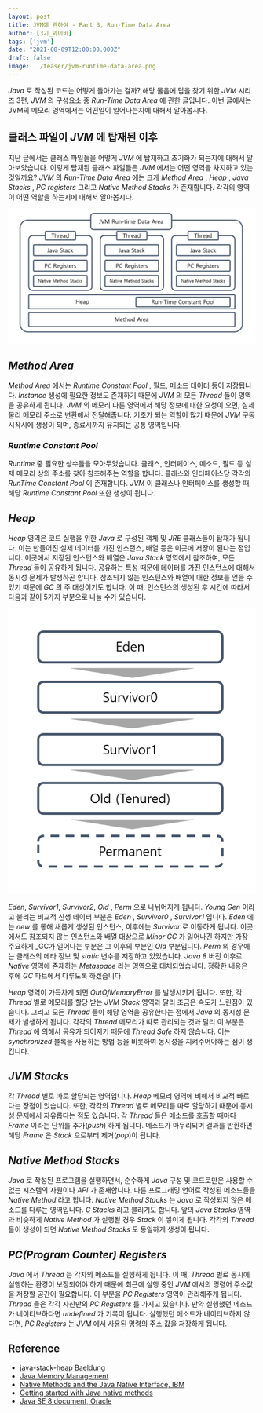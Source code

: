 ```yaml
---
layout: post  
title: JVM에 관하여 - Part 3, Run-Time Data Area
author: [3기_와이비]  
tags: ['jvm']  
date: "2021-08-09T12:00:00.000Z"  
draft: false  
image: ../teaser/jvm-runtime-data-area.png
---
```


_Java_ 로 작성된 코드는 어떻게 돌아가는 걸까? 해당 물음에 답을 찾기 위한 _JVM_ 시리즈 3편, _JVM_ 의 구성요소 중 _Run-Time Data Area_ 에 관한 글입니다.
이번 글에서는 JVM의 메모리 영역에서는 어떤일이 일어나는지에 대해서 알아봅시다.

## 클래스 파일이 _JVM_ 에 탑재된 이후
지난 글에서는 클래스 파일들을 어떻게 _JVM_ 에 탑재하고 초기화가 되는지에 대해서 알아보았습니다. 
이렇게 탑재된 클래스 파일들은 _JVM_ 에서는 어떤 영역을 차지하고 있는 것일까요? 
_JVM_ 의 _Run-Time Data Area_ 에는 크게 _Method Area_ , _Heap_ , _Java Stacks_ , _PC registers_ 그리고 _Native Method Stacks_ 가 존재합니다. 
각각의 영역이 어떤 역할을 하는지에 대해서 알아봅시다.

![JVM Run-Time Data Area 구조](../images/2021-08-09-jvm-runtime-data-area-structure.png)

## _Method Area_
_Method Area_ 에서는 _Runtime Constant Pool_ , 필드, 메소드 데이터 등이 저장됩니다.
_Instance_ 생성에 필요한 정보도 존재하기 때문에 _JVM_ 의 모든 _Thread_ 들이 영역을 공유하게 됩니다.
_JVM_ 의 메모리 다른 영역에서 해당 정보에 대한 요청이 오면, 실제 물리 메모리 주소로 변환해서 전달해줍니다.
기초가 되는 역할이 많기 때문에 _JVM_ 구동 시작시에 생성이 되며, 종료시까지 유지되는 공통 영역입니다.

### _Runtime Constant Pool_
_Runtime_ 중 필요한 상수들을 모아두었습니다.
클래스, 인터페이스, 메소드, 필드 등 실제 메모리 상의 주소를 찾아 참조해주는 역할을 합니다.
클래스와 인터페이스당 각각의 _RunTime Constant Pool_ 이 존재합니다.
_JVM_ 이 클래스나 인터페이스를 생성할 때, 해당 _Runtime Constant Pool_ 또한 생성이 됩니다.

## _Heap_
_Heap_ 영역은 코드 실행을 위한 _Java_ 로 구성된 객체 및 _JRE_ 클래스들이 탑재가 됩니다.
이는 만들어진 실제 데이터를 가진 인스턴스, 배열 등은 이곳에 저장이 된다는 점입니다.
이곳에서 저장된 인스턴스와 배열은 _Java Stack_ 영역에서 참조하여, 모든 _Thread_ 들이 공유하게 됩니다. 
공유하는 특성 때문에 데이터를 가진 인스턴스에 대해서 동시성 문제가 발생하곤 합니다.
참조되지 않는 인스턴스와 배열에 대한 정보를 얻을 수 있기 때문에 _GC_ 의 주 대상이기도 합니다.
이 때, 인스턴스의 생성된 후 시간에 따라서 다음과 같이 5가지 부분으로 나눌 수가 있습니다. 

![JVM Heap Structure 구조](../images/2021-08-09-jvm-heap-structure.png)

_Eden_, _Survivor1_, _Survivor2_, _Old_ , _Perm_ 으로 나뉘어지게 됩니다.
_Young Gen_ 이라고 불리는 비교적 신생 데이터 부분은 _Eden_ , _Survivor0_ , _Survivor1_ 입니다.
_Eden_ 에는 _new_ 를 통해 새롭게 생성된 인스턴스, 이후에는 _Survivor_ 로 이동하게 됩니다. 
이곳에서도 참조되지 않는 인스턴스와 배열 대상으로 _Minor GC_ 가 일어나긴 하지만 가장 주요하게 _GC가 일어나는 부분은 그 이후의 부분인 _Old_ 부분입니다.
_Perm_ 의 경우에는 클래스의 메타 정보 및 _static_ 변수를 저장하고 있었습니다.
_Java 8_ 버전 이후로 _Native_ 영역에 존재하는 _Metaspace_ 라는 영역으로 대체되었습니다.
정확한 내용은 후에 _GC_ 파트에서 다루도록 하겠습니다.  

_Heap_ 영역이 가득차게 되면 _OutOfMemoryError_ 를 발생시키게 됩니다. 
또한, 각 _Thread_ 별로 메모리를 할당 받는 _JVM Stack_ 영역과 달리 조금은 속도가 느린점이 있습니다.
그리고 모든 _Thread_ 들이 해당 영역을 공유한다는 점에서 _Java_ 의 동시성 문제가 발생하게 됩니다.
각각의 _Thread_ 메모리가 따로 관리되는 것과 달리 이 부분은 _Thread_ 에 의해서 공유가 되어지기 때문에 _Thread Safe_ 하지 않습니다. 
이는 _synchronized_ 블록을 사용하는 방법 등을 비롯하여 동시성을 지켜주어야하는 점이 생깁니다.

## _JVM Stacks_
각 _Thread_ 별로 따로 할당되는 영역입니다. _Heap_ 메모리 영역에 비해서 비교적 빠르다는 장점이 있습니다. 
또한, 각각의 _Thread_ 별로 메모리를 따로 할당하기 때문에 동시성 문제에서 자유롭다는 점도 있습니다. 
각 _Thread_ 들은 메소드를 호출할 때마다 _Frame_ 이라는 단위를 추가(_push_) 하게 됩니다.
메소드가 마무리되며 결과를 반환하면 해당 _Frame_ 은 _Stack_ 으로부터 제거(_pop_)이 됩니다.

## _Native Method Stacks_
_Java_ 로 작성된 프로그램을 실행하면서, 순수하게 _Java_ 구성 및 코드로만은 사용할 수 없는 시스템의 자원이나 _API_ 가 존재합니다.
다른 프로그래밍 언어로 작성된 메소드들을 _Native Method_ 라고 합니다.
_Native Method Stacks_ 는 _Java_ 로 작성되지 않은 메소드를 다루는 영역입니다. _C Stacks_ 라고 불리기도 합니다.
앞의 _Java Stacks_ 영역과 비슷하게 _Native Method_ 가 실행될 경우 _Stack_ 이 쌓이게 됩니다.
각각의 _Thread_ 들이 생성이 되면 _Native Method Stacks_ 도 동일하게 생성이 됩니다.

## _PC(Program Counter) Registers_
_Java_ 에서 _Thread_ 는 각자의 메소드를 실행하게 됩니다. 
이 때, _Thread_ 별로 동시에 실행하는 환경이 보장되어야 하기 때문에 최근에 실행 중인 _JVM_ 에서의 명령어 주소값을 저장할 공간이 필요합니다.
이 부분을 _PC Registers_ 영역이 관리해주게 됩니다.  _Thread_ 들은 각각 자신만의 _PC Registers_ 를 가지고 있습니다. 
만약 실행했던 메소드가 네이티브하다면 _undefined_ 가 기록이 됩니다. 
실행했던 메소드가 네이티브하지 않다면, _PC Registers_ 는 _JVM_ 에서 사용된 명령의 주소 값을 저장하게 됩니다.

## Reference

- [java-stack-heap Baeldung](https://www.baeldung.com/java-stack-heap)
- [Java Memory Management](https://www.geeksforgeeks.org/java-memory-management/)
- [Native Methods and the Java Native Interface, IBM](https://www.ibm.com/docs/en/i/7.2?topic=languages-native-methods-java-native-interface)
- [Getting started with Java native methods](https://www.ibm.com/docs/en/i/7.2?topic=interface-getting-started-java-native-methods)  
- [Java SE 8 document, Oracle](https://docs.oracle.com/javase/specs/jvms/se8/html/jvms-2.html)
